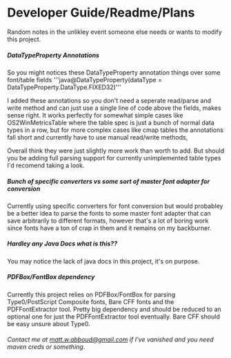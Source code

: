 # Developer Guide/Readme/Plans
Random notes in the unlikley event someone else needs or wants to modify this project.

##### DataTypeProperty Annotations
So you might notices these DataTypeProperty annotation things over some font/table fields
'''java@DataTypeProperty(dataType = DataTypeProperty.DataType.FIXED32)'''

I added these annotations so you don't need a seperate read/parse and write method and can just use a single line of code above the fields, makes sense right.
It works perfectly for somewhat simple cases like OS2WinMetricsTable where the table spec is just a bunch of normal data types in a row, but for more complex cases
like cmap tables the annotations fall short and currently have to use manual read/write methods,

Overall think they were just slightly more work than worth to add. But should you be adding full parsing support for currently unimplemented table types I'd recomend taking a look.

##### Bunch of specific converters vs some sort of master font adapter for conversion
Currently using specific converters for font conversion but would probabley be a better idea to parse the fonts to some master font adapter that can save arbitrarily to different formats,
however that's a lot of boring work since fonts have a ton of crap in them and it remains on my backburner.

##### Hardley any Java Docs what is this??
You may notice the lack of java docs in this project, it's on purpose.

##### PDFBox/FontBox dependency
Currently this project relies on PDFBox/FontBox for parsing Type0/PostScript Composite fonts, Bare CFF fonts and the PDFFontExtractor tool. Pretty big dependency
and should be reduced to an optional one for just the PDFFontExtractor tool eventually. Bare CFF should be easy unsure about Type0.

###### Contact me at <matt.w.abboud@gmail.com> if I've vanished and you need maven creds or something.